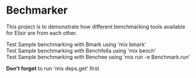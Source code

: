 # Bechmarker

This project is to demonstrate how different benchmarking tools available for
Elixir are from each other.

Test Sample benchmarking with Bmark using 'mix bmark'<br>
Test Sample benchmarking with Benchfella using 'mix bench'<br>
Test Sample benchmarking with Benchee using 'mix run -e Benchmark.run'


<b>Don't forget</b> to run 'mix deps.get' first
